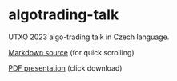 # algotrading-talk

UTXO 2023 algo-trading talk in Czech language.

[Markdown source](/talk.md) (for quick scrolling)

[PDF presentation](/presentation.pdf) (click download)
